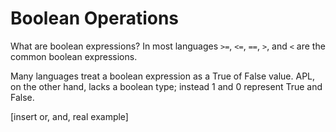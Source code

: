Boolean Operations
==================

What are boolean expressions? In most languages `>=`, `<=`, `==`, `>`, and `<` are the common boolean expressions.

Many languages treat a boolean expression as a True of False value. APL, on the other hand, lacks a boolean type; instead 1 and 0 represent True and False.

[insert or, and, real example]
